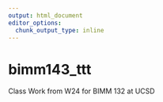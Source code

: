```yaml
---
output: html_document
editor_options: 
  chunk_output_type: inline
---
```

# bimm143_ttt
Class Work from W24 for BIMM 132 at UCSD


